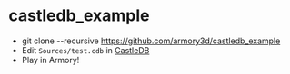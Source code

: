 # castledb_example

- git clone --recursive https://github.com/armory3d/castledb_example
- Edit `Sources/test.cdb` in [CastleDB](http://castledb.org/)
- Play in Armory!
